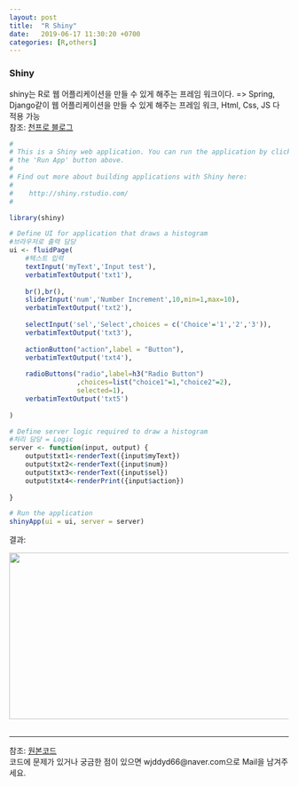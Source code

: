 ```yaml
---
layout: post
title:  "R Shiny"
date:   2019-06-17 11:30:20 +0700
categories: [R,others]
---
```


###  Shiny
shiny는 R로 웹 어플리케이션을 만들 수 있게 해주는 프레임 워크이다. => Spring, Django같이 웹 어플리케이션을 만들 수 있게 해주는 프레임 워크, Html, Css, JS 다 적용 가능  
참조: <a href="https://blog.naver.com/mint3081/221528877796">천프로 블로그</a>

```R
#
# This is a Shiny web application. You can run the application by clicking
# the 'Run App' button above.
#
# Find out more about building applications with Shiny here:
#
#    http://shiny.rstudio.com/
#

library(shiny)

# Define UI for application that draws a histogram
#브라우저로 출력 담당
ui <- fluidPage(
    #텍스트 입력
    textInput('myText','Input test'),
    verbatimTextOutput('txt1'),
    
    br(),br(),
    sliderInput('num','Number Increment',10,min=1,max=10),
    verbatimTextOutput('txt2'),
    
    selectInput('sel','Select',choices = c('Choice'='1','2','3')),
    verbatimTextOutput('txt3'),
    
    actionButton("action",label = "Button"),
    verbatimTextOutput('txt4'),
    
    radioButtons("radio",label=h3("Radio Button")
                 ,choices=list("choice1"=1,"choice2"=2),
                 selected=1),
    verbatimTextOutput('txt5')
    
)

# Define server logic required to draw a histogram
#처리 담당 = Logic
server <- function(input, output) {
    output$txt1<-renderText({input$myText})
    output$txt2<-renderText({input$num})
    output$txt3<-renderText({input$sel})
    output$txt4<-renderPrint({input$action})
    
}

# Run the application 
shinyApp(ui = ui, server = server)

```

결과:
<div><img src="https://raw.githubusercontent.com/wjddyd66/wjddyd66.github.io/master/static/img/R/Shiny1.PNG" height="300" width="600" /></div><br>
<hr>
참조: <a href="https://github.com/wjddyd66/R/tree/master/Shiny">원본코드</a><br>
코드에 문제가 있거나 궁금한 점이 있으면 wjddyd66@naver.com으로  Mail을 남겨주세요.